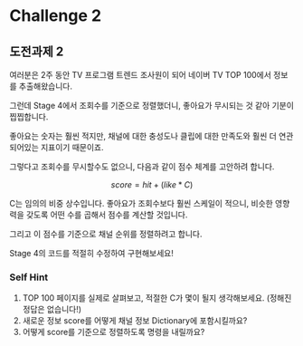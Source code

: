 # Challenge 2

## 도전과제 2

여러분은 2주 동안 TV 프로그램 트렌드 조사원이 되어 네이버 TV TOP 100에서 정보를 추출해왔습니다.

그런데 Stage 4에서 조회수를 기준으로 정렬했더니, 좋아요가 무시되는 것 같아 기분이 찝찝합니다.

좋아요는 숫자는 훨씬 적지만, 채널에 대한 충성도나 클립에 대한 만족도와 훨씬 더 연관되어있는 지표이기 때문이죠.

그렇다고 조회수를 무시할수도 없으니, 다음과 같이 점수 체계를 고안하려 합니다.

$$
score = hit + (like * C)
$$

C는 임의의 비중 상수입니다. 좋아요가 조회수보다 훨씬 스케일이 적으니, 비슷한 영향력을 갖도록 어떤 수를 곱해서 점수를 계산할 것입니다.

그리고 이 점수를 기준으로 채널 순위를 정렬하려고 합니다.

Stage 4의 코드를 적절히 수정하여 구현해보세요!



### Self Hint

1. TOP 100 페이지를 실제로 살펴보고, 적절한 C가 몇이 될지 생각해보세요. \(정해진 정답은 없습니다!\)
2. 새로운 정보 score를 어떻게 채널 정보 Dictionary에 포함시킬까요?
3. 어떻게 score를 기준으로 정렬하도록 명령을 내릴까요?

